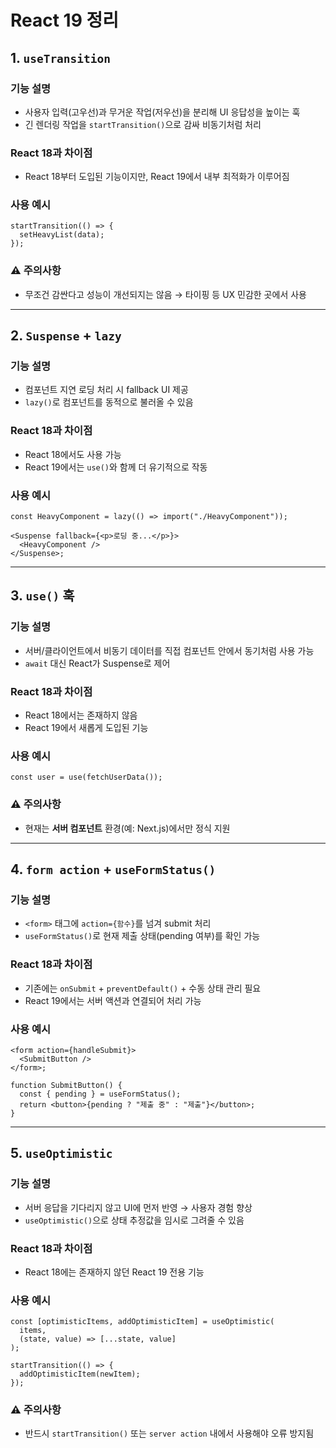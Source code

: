 # React 19 정리

## 1. `useTransition`

### 기능 설명

- 사용자 입력(고우선)과 무거운 작업(저우선)을 분리해 UI 응답성을 높이는 훅
- 긴 렌더링 작업을 `startTransition()`으로 감싸 비동기처럼 처리

### React 18과 차이점

- React 18부터 도입된 기능이지만, React 19에서 내부 최적화가 이루어짐

### 사용 예시

```tsx
startTransition(() => {
  setHeavyList(data);
});
```

### ⚠️ 주의사항

- 무조건 감싼다고 성능이 개선되지는 않음 → 타이핑 등 UX 민감한 곳에서 사용

---

## 2. `Suspense` + `lazy`

### 기능 설명

- 컴포넌트 지연 로딩 처리 시 fallback UI 제공
- `lazy()`로 컴포넌트를 동적으로 불러올 수 있음

### React 18과 차이점

- React 18에서도 사용 가능
- React 19에서는 `use()`와 함께 더 유기적으로 작동

### 사용 예시

```tsx
const HeavyComponent = lazy(() => import("./HeavyComponent"));

<Suspense fallback={<p>로딩 중...</p>}>
  <HeavyComponent />
</Suspense>;
```

---

## 3. `use()` 훅

### 기능 설명

- 서버/클라이언트에서 비동기 데이터를 직접 컴포넌트 안에서 동기처럼 사용 가능
- `await` 대신 React가 Suspense로 제어

### React 18과 차이점

- React 18에서는 존재하지 않음
- React 19에서 새롭게 도입된 기능

### 사용 예시

```tsx
const user = use(fetchUserData());
```

### ⚠️ 주의사항

- 현재는 **서버 컴포넌트** 환경(예: Next.js)에서만 정식 지원

---

## 4. `form action` + `useFormStatus()`

### 기능 설명

- `<form>` 태그에 `action={함수}`를 넘겨 submit 처리
- `useFormStatus()`로 현재 제출 상태(pending 여부)를 확인 가능

### React 18과 차이점

- 기존에는 `onSubmit` + `preventDefault()` + 수동 상태 관리 필요
- React 19에서는 서버 액션과 연결되어 처리 가능

### 사용 예시

```tsx
<form action={handleSubmit}>
  <SubmitButton />
</form>;

function SubmitButton() {
  const { pending } = useFormStatus();
  return <button>{pending ? "제출 중" : "제출"}</button>;
}
```

---

## 5. `useOptimistic`

### 기능 설명

- 서버 응답을 기다리지 않고 UI에 먼저 반영 → 사용자 경험 향상
- `useOptimistic()`으로 상태 추정값을 임시로 그려줄 수 있음

### React 18과 차이점

- React 18에는 존재하지 않던 React 19 전용 기능

### 사용 예시

```tsx
const [optimisticItems, addOptimisticItem] = useOptimistic(
  items,
  (state, value) => [...state, value]
);

startTransition(() => {
  addOptimisticItem(newItem);
});
```

### ⚠️ 주의사항

- 반드시 `startTransition()` 또는 `server action` 내에서 사용해야 오류 방지됨
